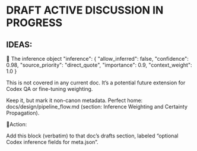 # DRAFT ACTIVE DISCUSSION IN PROGRESS
## IDEAS:

🧠 The inference object
"inference": {
  "allow_inferred": false,
  "confidence": 0.98,
  "source_priority": "direct_quote",
  "importance": 0.9,
  "context_weight": 1.0
}


This is not covered in any current doc.
It’s a potential future extension for Codex QA or fine-tuning weighting.

Keep it, but mark it non-canon metadata.
Perfect home: docs/design/pipeline_flow.md (section: Inference Weighting and Certainty Propagation).

📍Action:

Add this block (verbatim) to that doc’s drafts section, labeled “optional Codex inference fields for meta.json”.

